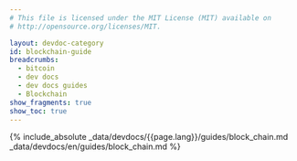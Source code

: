 ```yaml
---
# This file is licensed under the MIT License (MIT) available on
# http://opensource.org/licenses/MIT.

layout: devdoc-category
id: blockchain-guide
breadcrumbs:
  - bitcoin
  - dev docs
  - dev docs guides
  - Blockchain
show_fragments: true
show_toc: true
---
```


{% include_absolute _data/devdocs/{{page.lang}}/guides/block_chain.md _data/devdocs/en/guides/block_chain.md %}

